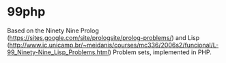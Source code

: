 # 99php

Based on the Ninety Nine Prolog (https://sites.google.com/site/prologsite/prolog-problems/) and Lisp (http://www.ic.unicamp.br/~meidanis/courses/mc336/2006s2/funcional/L-99_Ninety-Nine_Lisp_Problems.html) Problem sets, implemented in PHP.


